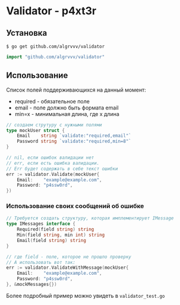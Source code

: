 # Validator - p4xt3r

## Установка

```shell
$ go get github.com/algrvvv/validator
```

```go
import "github.com/algrvvv/validator"
```

## Использование

Список полей поддерживающихся на данный момент:
- required - обязательное поле
- email - поле должно быть формата email
- min=x - минимальная длина, где x длина

```go
// создаем струтуру с нужными полями
type mockUser struct {
    Email    string `validate:"required,email"`
    Password string `validate:"required,min=8"`
}

// nil, если ошибок валидации нет
// err, если есть ошибка валидации.
// Err будет содержать в себе текст ошибки
err := validator.Validate(mockUser{
    Email:    "example@example.com",
    Password: "p4ssw0rd",
})

```

### Использование своих сообщений об ошибке

```go
// Требуется создать структуру, которая имплементирует IMessage
type IMessages interface {
    Required(field string) string
    Min(field string, min int) string
    Email(field string) string
}

// где field - поле, которое не прошло проверку
// А использовать вот так:
err := validator.ValidateWithMessage(mockUser{
    Email:    "example@example.com",
    Password: "p4ssw0rd",
}, &mockMessages{})
```

Более подробный пример можно увидеть в `validator_test.go`